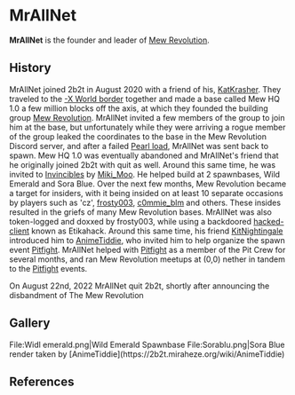# MrAllNet

**MrAllNet** is the founder and leader of [Mew Revolution](https://2b2t.miraheze.org/wiki/Mew_Revolution).

## History
MrAllNet joined 2b2t in August 2020 with a friend of his, [KatKrasher](https://2b2t.miraheze.org/wiki/KatKrasher). They traveled to the [-X World border](https://2b2t.miraheze.org/wiki/World_border) together and made a base called Mew HQ 1.0 a few million blocks off the axis, at which they founded the building group [Mew Revolution](https://2b2t.miraheze.org/wiki/Mew_Revolution). MrAllNet invited a few members of the group to join him at the base, but unfortunately while they were arriving a rogue member of the group leaked the coordinates to the base in the Mew Revolution Discord server, and after a failed [Pearl load](https://2b2t.miraheze.org/wiki/Ender_pearl_loading), MrAllNet was sent back to spawn. Mew HQ 1.0 was eventually abandoned and MrAllNet's friend that he originally joined 2b2t with quit as well. Around this same time, he was invited to [Invincibles](https://2b2t.miraheze.org/wiki/Invincibles) by [Miki_Moo](https://2b2t.miraheze.org/wiki/Miki_Moo). He helped build at 2 spawnbases, Wild Emerald and Sora Blue. Over the next few months, Mew Revolution became a target for insiders, with it being insided on at least 10 separate occasions by players such as 'cz', [frosty003](https://2b2t.miraheze.org/wiki/frosty003), [c0mmie_blm](https://2b2t.miraheze.org/wiki/c0mmie_blm) and others. These insides resulted in the griefs of many Mew Revolution bases. MrAllNet was also token-logged and doxxed by frosty003, while using a backdoored [hacked-client](https://2b2t.miraheze.org/wiki/Cheat_Clients) known as Etikahack. Around this same time, his friend [KitNightingale](https://2b2t.miraheze.org/wiki/KitNightingale) introduced him to [AnimeTiddie](https://2b2t.miraheze.org/wiki/AnimeTiddie), who invited him to help organize the spawn event [Pitfight](https://2b2t.miraheze.org/wiki/Pitfight). MrAllNet helped with [Pitfight](https://2b2t.miraheze.org/wiki/Pitfight) as a member of the Pit Crew for several months, and ran Mew Revolution meetups at (0,0) nether in tandem to the [Pitfight](https://2b2t.miraheze.org/wiki/Pitfight) events.

On August 22nd, 2022 MrAllNet quit 2b2t, shortly after announcing the disbandment of The Mew Revolution

## Gallery
<gallery mode="nolines" widths="200" heights="200">
File:Widl emerald.png|Wild Emerald Spawnbase
File:Sorablu.png|Sora Blue render taken by [AnimeTiddie](https://2b2t.miraheze.org/wiki/AnimeTiddie)
</gallery>

## References